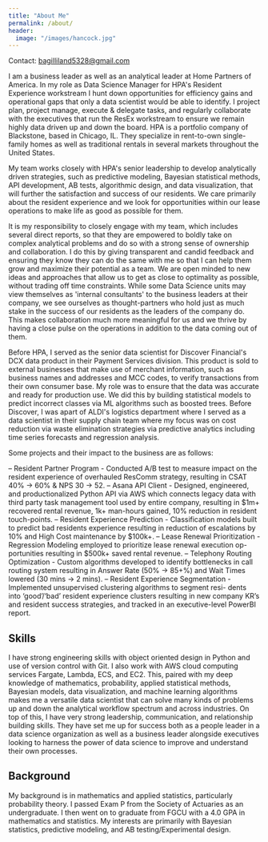 ```yaml
---
title: "About Me"
permalink: /about/
header:
  image: "/images/hancock.jpg"
---
```


Contact: bagilliland5328@gmail.com

I am a business leader as well as an analytical leader at Home Partners of America. In my role as Data Science Manager for HPA's Resident Experience workstream I hunt down opportunities for efficiency gains and operational gaps that only a data scientist would be able to identify. I project plan, project manage, execute & delegate tasks, and regularly collaborate with the executives that run the ResEx workstream to ensure we remain highly data driven up and down the board. HPA is a portfolio company of Blackstone, based in Chicago, IL. They specialize in rent-to-own single-family homes as well as traditional rentals in several markets throughout the United States. 

My team works closely with HPA's senior leadership to develop analytically driven strategies, such as predictive modeling, Bayesian statistical methods, API development, AB tests, algorithmic design, and data visualization, that will further the satisfaction and success of our residents. We care primarily about the resident experience and we look for opportunities within our lease operations to make life as good as possible for them. 

It is my responsibility to closely engage with my team, which includes several direct reports, so that they are empowered to boldly take on complex analytical problems and do so with a strong sense of ownership and collaboration. I do this by giving transparent and candid feedback and ensuring they know they can do the same with me so that I can help them grow and maximize their potential as a team. We are open minded to new ideas and approaches that allow us to get as close to optimality as possible, without trading off time constraints. While some Data Science units may view themselves as 'internal consultants' to the business leaders at their company, we see ourselves as thought-partners who hold just as much stake in the success of our residents as the leaders of the company do. This makes collaboration much more meaningful for us and we thrive by having a close pulse on the operations in addition to the data coming out of them.

Before HPA, I served as the senior data scientist for Discover Financial's DCX data product in their Payment Services division. This product is sold to external businesses that make use of merchant information, such as business names and addresses and MCC codes, to verify transactions from their own consumer base. My role was to ensure that the data was accurate and ready for production use. We did this by building statistical models to predict incorrect classes via ML algorithms such as boosted trees. Before Discover, I was apart of ALDI's logistics department where I served as a data scientist in their supply chain team where my focus was on cost reduction via waste elimination strategies via predictive analytics including time series forecasts and regression analysis.

Some projects and their impact to the business are as follows:

– Resident Partner Program - Conducted A/B test to measure impact on the resident experience of
overhauled ResComm strategy, resulting in CSAT 40% → 60% & NPS 30 → 52.
– Asana API Client - Designed, engineered, and productionalized Python API via AWS which connects
legacy data with third party task management tool used by entire company, resulting in $1m+ recovered
rental revenue, 1k+ man-hours gained, 10% reduction in resident touch-points.
– Resident Experience Prediction - Classification models built to predict bad residents experience resulting
in reduction of escalations by 10% and High Cost maintenance by $100k+.
– Lease Renewal Prioritization - Regression Modeling employed to prioritize lease renewal execution op-
portunities resulting in $500k+ saved rental revenue.
– Telephony Routing Optimization - Custom algorithms developed to identify bottlenecks in call routing
system resulting in Answer Rate (50% → 85+%) and Wait Times lowered (30 mins → 2 mins).
– Resident Experience Segmentation - Implemented unsupervised clustering algorithms to segment resi-
dents into ‘good’/‘bad’ resident experience clusters resulting in new company KR’s and resident success
strategies, and tracked in an executive-level PowerBI report.

## Skills
I have strong engineering skills with object oriented design in Python and use of version control with Git. I also work with AWS cloud computing services Fargate, Lambda, ECS, and EC2. This, paired with my deep knowledge of mathematics, probability, applied statistical methods, Bayesian models, data visualization, and machine learning algorithms makes me a versatile data scientist that can solve many kinds of problems up and down the analytical workflow spectrum and across industries. On top of this, I have very strong leadership, communication, and relationship building skills. They have set me up for success both as a people leader in a data science organization as well as a business leader alongside executives looking to harness the power of data science to improve and understand their own processes.

## Background
My background is in mathematics and applied statistics, particularly probability theory. I passed Exam P from the Society of Actuaries as an undergraduate. I then went on to graduate from FGCU with a 4.0 GPA in mathematics and statistics. My interests are primarily with Bayesian statistics, predictive modeling, and AB testing/Experimental design.